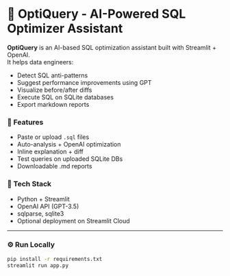 # 🧠 OptiQuery - AI-Powered SQL Optimizer Assistant

**OptiQuery** is an AI-based SQL optimization assistant built with Streamlit + OpenAI.  
It helps data engineers:
- Detect SQL anti-patterns
- Suggest performance improvements using GPT
- Visualize before/after diffs
- Execute SQL on SQLite databases
- Export markdown reports

### 🚀 Features
- Paste or upload `.sql` files
- Auto-analysis + OpenAI optimization
- Inline explanation + diff
- Test queries on uploaded SQLite DBs
- Downloadable .md reports

### 🧰 Tech Stack
- Python + Streamlit
- OpenAI API (GPT-3.5)
- sqlparse, sqlite3
- Optional deployment on Streamlit Cloud

---

### ⚙️ Run Locally

```bash
pip install -r requirements.txt
streamlit run app.py
